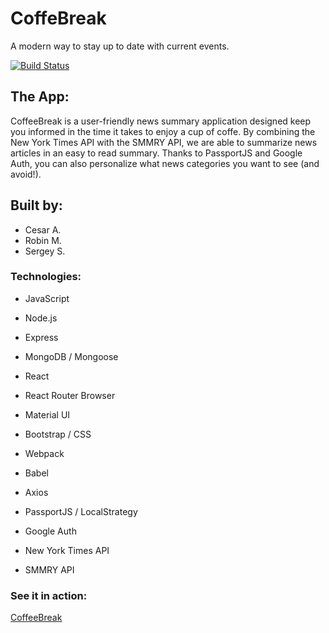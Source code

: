 # CoffeBreak
A modern way to stay up to date with current events. 

[![Build Status](https://travis-ci.org/CoffeBreakers/CoffeeBreak.svg?branch=master)](https://travis-ci.org/CoffeBreakers/CoffeeBreak)

## The App: 
  CoffeeBreak is a user-friendly news summary application designed keep you informed in the time it takes to enjoy a cup of coffe. By combining the New York Times API with the SMMRY API, we are able to summarize news articles in an easy to read summary. Thanks to PassportJS and Google Auth, you can also personalize what news categories you want to see (and avoid!). 

## Built by:
  - Cesar A.
  - Robin M.
  - Sergey S.

### Technologies:
  * JavaScript
  * Node.js 
  * Express
  * MongoDB / Mongoose
  * React 
  * React Router Browser
  * Material UI
  * Bootstrap / CSS 
  * Webpack
  * Babel
  * Axios
  * PassportJS / LocalStrategy
  * Google Auth
  
  * New York Times API
  * SMMRY API
  
### See it in action:
[CoffeeBreak](https://coffee-break-berkeley.herokuapp.com/)

